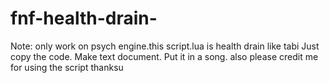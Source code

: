 # fnf-health-drain-
Note: only work on psych engine.this script.lua is health drain like tabi
Just copy the code. Make text document.
Put it in a song.
also please credit me for using the script thanksu
